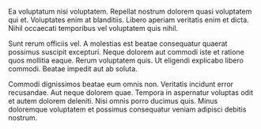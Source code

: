Ea voluptatum nisi voluptatem. Repellat nostrum dolorem quasi voluptatem qui et. Voluptates enim at blanditiis. Libero aperiam veritatis enim et dicta. Nihil occaecati temporibus vel voluptatem quis nihil.
 Sunt rerum officiis vel. A molestias est beatae consequatur quaerat possimus suscipit excepturi. Neque dolorem aut commodi iste et ratione quos mollitia eaque. Rerum voluptatem quis. Ut eligendi explicabo libero commodi. Beatae impedit aut ab soluta.
 Commodi dignissimos beatae eum omnis non. Veritatis incidunt error recusandae. Aut neque dolorem quae. Tempora in aspernatur voluptas odit et autem dolorem deleniti. Nisi omnis porro ducimus quis. Minus doloremque voluptatem et possimus consequatur veniam adipisci debitis nostrum.